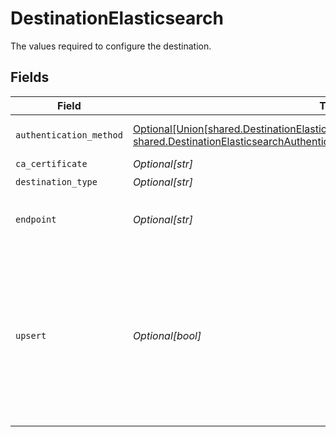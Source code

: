 # DestinationElasticsearch

The values required to configure the destination.


## Fields

| Field                                                                                                                                                                                                                            | Type                                                                                                                                                                                                                             | Required                                                                                                                                                                                                                         | Description                                                                                                                                                                                                                      |
| -------------------------------------------------------------------------------------------------------------------------------------------------------------------------------------------------------------------------------- | -------------------------------------------------------------------------------------------------------------------------------------------------------------------------------------------------------------------------------- | -------------------------------------------------------------------------------------------------------------------------------------------------------------------------------------------------------------------------------- | -------------------------------------------------------------------------------------------------------------------------------------------------------------------------------------------------------------------------------- |
| `authentication_method`                                                                                                                                                                                                          | [Optional[Union[shared.DestinationElasticsearchAuthenticationMethodAPIKeySecret, shared.DestinationElasticsearchAuthenticationMethodUsernamePassword]]](undefined/models/shared/destinationelasticsearchauthenticationmethod.md) | :heavy_minus_sign:                                                                                                                                                                                                               | The type of authentication to be used                                                                                                                                                                                            |
| `ca_certificate`                                                                                                                                                                                                                 | *Optional[str]*                                                                                                                                                                                                                  | :heavy_minus_sign:                                                                                                                                                                                                               | CA certificate                                                                                                                                                                                                                   |
| `destination_type`                                                                                                                                                                                                               | *Optional[str]*                                                                                                                                                                                                                  | :heavy_check_mark:                                                                                                                                                                                                               | N/A                                                                                                                                                                                                                              |
| `endpoint`                                                                                                                                                                                                                       | *Optional[str]*                                                                                                                                                                                                                  | :heavy_check_mark:                                                                                                                                                                                                               | The full url of the Elasticsearch server                                                                                                                                                                                         |
| `upsert`                                                                                                                                                                                                                         | *Optional[bool]*                                                                                                                                                                                                                 | :heavy_minus_sign:                                                                                                                                                                                                               | If a primary key identifier is defined in the source, an upsert will be performed using the primary key value as the elasticsearch doc id. Does not support composite primary keys.                                              |